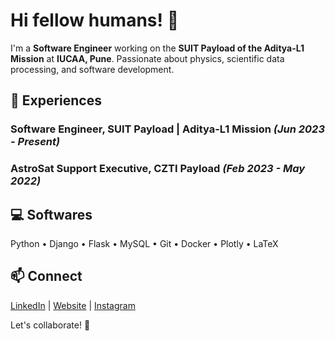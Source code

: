
# Hi fellow humans! 👋

I'm a **Software Engineer** working on the **SUIT Payload of the Aditya-L1 Mission** at **IUCAA, Pune**. Passionate about physics, scientific data processing, and software development.

## 🚀 Experiences

### **Software Engineer, SUIT Payload | Aditya-L1 Mission** *(Jun 2023 - Present)*
### **AstroSat Support Executive, CZTI Payload** *(Feb 2023 - May 2022)*

## 💻 Softwares
Python • Django • Flask • MySQL • Git • Docker • Plotly • LaTeX

## 📫 Connect
[LinkedIn](https://www.linkedin.com/in/akarahulg) | [Website](https://thisisrahulg.xyz) | [Instagram](https://www.instagram.com/akarahulg/)

Let's collaborate! 🚀

